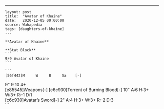 ---
    layout: post
    title:  "Avatar of Khaine"
    date:   2020-12-05 00:00:00
    source: Wahapedia
    tags: [daughters-of-khaine]
    ---
    
    **Avatar of Khaine**
    
    **Stat Block**
    ```
    9/9 Avatar of Khaine
    ```
    
    ```
    [56f442]M     W     B     Sa    [-]
9"    9     10    4+    
[e85545]Weapons[-]
[c6c930]Torrent of Burning Blood[-]
10"    A:6    H:3+   W:3+   R:-1   D:1   
[c6c930]Avatar’s Sword[-]
2"     A:4    H:3+   W:3+   R:-2   D:3   
    ```
    
    
    